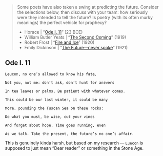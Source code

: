 > Some poets have also taken a swing at predicting the future. Consider the selections below, then discuss with your team: how seriously were they intended to tell the future? Is poetry (with its often murky meanings) the perfect vehicle for prophecy?
>
> - Horace | “[Ode I. 11](https://www.poetryfoundation.org/poems/48703/ode-i-11)” (23 BCE)
> - William Butler Yeats | “[The Second Coming](https://www.poetryfoundation.org/poems/43290/the-second-coming)” (1919)
> - Robert Frost | “[Fire and Ice](https://www.poetryfoundation.org/poems/44263/fire-and-ice)” (1920)
> - Emily Dickinson | “[The Future—never spoke](https://hellopoetry.com/poem/2692/the-futurenever-spoke/)” (1921)

## Ode I. 11

```
Leucon, no one’s allowed to know his fate,  

Not you, not me: don’t ask, don’t hunt for answers  

In tea leaves or palms. Be patient with whatever comes.  

This could be our last winter, it could be many  

More, pounding the Tuscan Sea on these rocks:  

Do what you must, be wise, cut your vines  

And forget about hope. Time goes running, even  

As we talk. Take the present, the future’s no one’s affair.
```

This is genuinely kinda harsh, but based on my research — `Luecon` is supposed to just mean “Dear reader” or something in the Stone Age.
